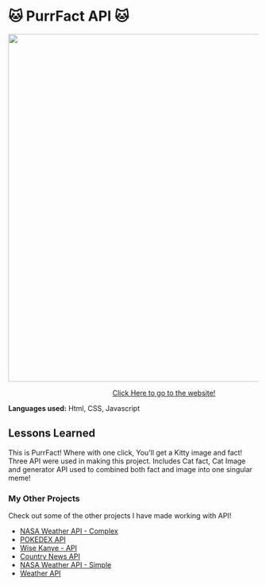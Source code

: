 # 🐱 PurrFact API 🐱

<img src="https://github.com/DashlinS/api-purrfact/blob/answer/images/purrfact.gif" width="700">

&emsp;&emsp;&emsp;&emsp;&emsp;&emsp;&emsp;&emsp;&emsp;&emsp;&emsp;&emsp;&emsp;&emsp;&emsp;[Click Here to go to the website!](https://purrfact.netlify.app/)

**Languages used:** Html, CSS, Javascript

## Lessons Learned 

This is PurrFact! Where with one click, You'll get a Kitty image and fact! Three API were used in making this project. Includes Cat fact, Cat Image and generator API  used to combined both fact and image into one singular meme! 

### My Other Projects 

Check out some of the other projects I have made working with API!

* [NASA Weather API - Complex](https://github.com/DashlinS/api-complex-nasa/tree/answer)
* [POKEDEX API](https://github.com/DashlinS/api-Pokedex/tree/answer)
* [Wise Kanye - API](https://github.com/DashlinS/api-KanyeQuotes/tree/answer)
* [Country News API]()
* [NASA Weather API - Simple]()
* [Weather API]()
